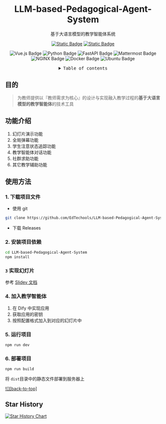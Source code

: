 <div align="center"><a name="readme-top"></a>

# LLM-based-Pedagogical-Agent-System

基于大语言模型的教学智能体系统

<p align="center">
    <a href="https://ppt.edtools.top" target="_blank">
        <img alt="Static Badge" src="https://img.shields.io/badge/系统演示-f6f8fa"></a>
    <a href="https://docs.edtools.top" target="_blank">
        <img alt="Static Badge" src="https://img.shields.io/badge/dynamic/json?color=ff69b4&label=bilibili&query=data.stat.view&url=https%3A%2F%2Fapi.bilibili.com%2Fx%2Fweb-interface%2Fview%3Fbvid%3DBV1hryGYzEVN"></a>
</p>

![Vue.js Badge](https://img.shields.io/badge/Vue.js-4FC08D?logo=vuedotjs&logoColor=fff&style=for-the-badge)
![Python Badge](https://img.shields.io/badge/Python-3776AB?logo=python&logoColor=fff&style=for-the-badge)
![FastAPI Badge](https://img.shields.io/badge/FastAPI-009688?logo=fastapi&logoColor=fff&style=for-the-badge)
![Mattermost Badge](https://img.shields.io/badge/Mattermost-0058CC?logo=mattermost&logoColor=fff&style=for-the-badge)
![NGINX Badge](https://img.shields.io/badge/NGINX-009639?logo=nginx&logoColor=fff&style=for-the-badge)
![Docker Badge](https://img.shields.io/badge/Docker-2496ED?logo=docker&logoColor=fff&style=for-the-badge)
![Ubuntu Badge](https://img.shields.io/badge/Ubuntu-E95420?logo=ubuntu&logoColor=fff&style=for-the-badge)

<details>
<summary><kbd>Table of contents</kbd></summary>

#### TOC

- [目的](#-目的)
- [功能介绍](#-功能介绍)
- [使用方法](#-使用方法)
  - [`1` 下载目录文件](#1-下载目录文件)
  - [`2` 安装项目依赖](#2-安装项目依赖)
  - [`3` 实现幻灯片](#3-实现幻灯片)
####

<br/>

</details>

</div>

## 目的

> 为教师提供以『教师需求为核心』的设计与实现融入教学过程的**基于大语言模型的教学智能体**的技术工具

## 功能介绍

1. 幻灯片演示功能
2. 全局弹幕功能
3. 学生注意状态追踪功能
4. 教学智能体对话功能
5. 社群求助功能
6. 其它教学辅助功能

## 使用方法

### 1. 下载项目文件
- 使用 git 
```bash
git clone https://github.com/EdTechools/LLM-based-Pedagogical-Agent-System.git
```
- 下载 Releases

### 2. 安装项目依赖
```bash
cd LLM-based-Pedagogical-Agent-System
npm install
```

### `3` 实现幻灯片
参考 [Slidev 文档](https://cn.sli.dev/guide/)

### 4. 加入教学智能体
1. 在 Dify 中实现应用
2. 获取应用的密钥
3. 按照配置格式加入到对应的幻灯片中

### 5. 运行项目
```bash
npm run dev
```

### 6. 部署项目
```
npm run build
```
将 `dist`目录中的静态文件部署到服务器上 

[![][back-to-top]](#readme-top)
</div>

## Star History

[![Star History Chart](https://api.star-history.com/svg?repos=EdTechools/LLM-based-Pedagogical-Agent-System&type=Date)](https://www.star-history.com/#EdTechools/LLM-based-Pedagogical-Agent-System&Date)